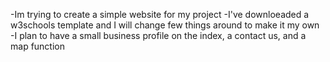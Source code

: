 -Im trying to create a simple website for my project
-I've downloeaded a w3schools template and I will change few things around to make it my own
-I plan to have a small business profile on the index, a contact us, and a map function
